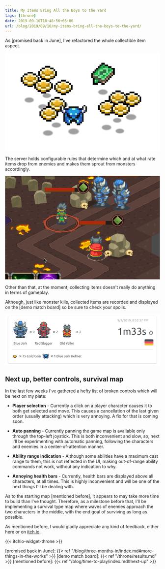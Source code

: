```yaml
---
title: My Items Bring All the Boys to the Yard
tags: [throne]
date: 2019-09-10T18:48:56+03:00
url: /blog/2019/09/10/my-items-bring-all-the-boys-to-the-yard/
---
```


As [promised back in June], I've refactored the whole collectible item aspect.

![Come get some](items.gif#center)

The server holds configurable rules that determine which and at what rate items
drop from enemies and makes them sprout from monsters accordingly.

![Items dropping](items_droppin.gif#center)

Other than that, at the moment, collecting items doesn't really do anything
in terms of gameplay.

Although, just like monster kills, collected items are recorded and displayed
on the [demo match board] so be sure to check your spoils.

![Items on match board](items_on_match.png#center)


## Next up, better controls, survival map

In the last few weeks I've gathered a hefty list of broken controls which will
be next on my plate:

* **Player selection** - Currently a click on a player character causes it to
  both get selected and move. This causes a cancellation of the last given order
  (usually attacking) which is very annoying. A fix for that is coming soon.

* **Auto panning** - Currently panning the game map is available only through
  the top-left joystick. This is both inconvenient and slow, so, next I'll be
  experimenting with automatic panning, following the characters and enemies
  in a center-of-attention manner.

* **Ability range indication** - Although some abilities have a maximum cast
  range to them, this is not reflected in the UI, making out-of-range ability
  commands not work, without any indication to why.

* **Annoying health bars** - Currently, health bars are displayed above all
  characters, at all times. This is highly inconvenient and will be one of the
  next things I'll be dealing with.

As to the starting map [mentioned before], it appears to may take more time
to build than I've thought. Therefore, as a milestone before that, I'll be
implementing a survival type map where waves of enemies approach the two
characters in the middle, with the end goal of surviving as long as possible.

As mentioned before, I would gladly appreciate any kind of feedback, either here
or on [itch.io](https://mastern2k3.itch.io/tom).

{{< itchio-widget-throne >}}

[promised back in June]: {{< ref "/blog/three-months-in/index.md#more-things-in-the-works" >}}
[demo match board]: {{< ref "/throne/results.md" >}}
[mentioned before]: {{< ref "/blog/time-to-play/index.md#next-up" >}}
